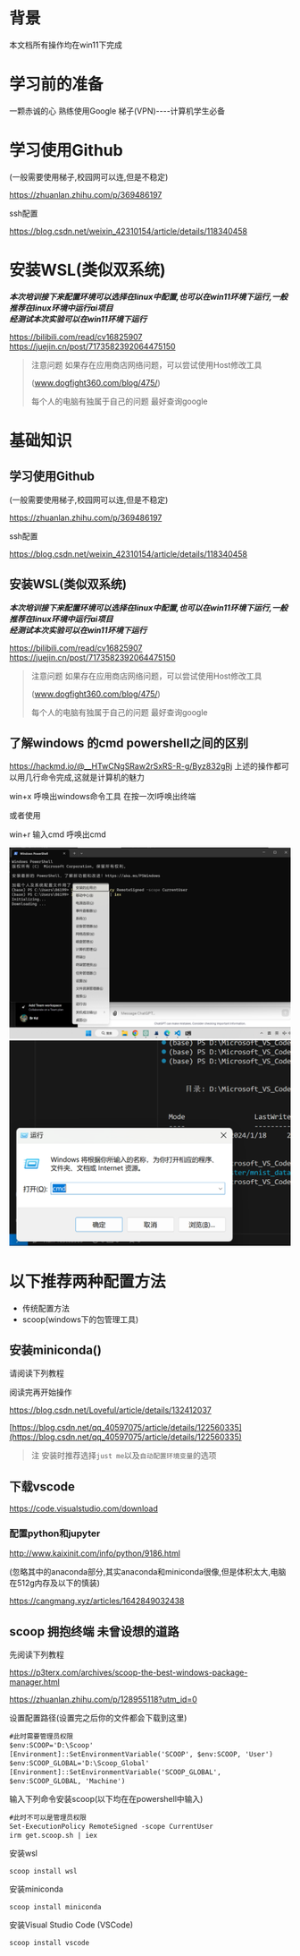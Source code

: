 # 背景
本文档所有操作均在win11下完成 
# 学习前的准备
一颗赤诚的心
熟练使用Google
梯子(VPN)----计算机学生必备

# 学习使用Github
(一般需要使用梯子,校园网可以连,但是不稳定)  

<https://zhuanlan.zhihu.com/p/369486197>  

ssh配置  

<https://blog.csdn.net/weixin_42310154/article/details/118340458>

# 安装WSL(类似双系统)
___本次培训接下来配置环境可以选择在linux中配置,也可以在win11环境下运行,一般推荐在linux环境中运行ai项目___  
___经测试本次实验可以在win11环境下运行___  

<https://bilibili.com/read/cv16825907>
<https://juejin.cn/post/7173582392064475150>    

>
>注意问题 如果存在应用商店网络问题，可以尝试使用Host修改工具
>
>(www.dogfight360.com/blog/475/)
>
>每个人的电脑有独属于自己的问题 最好查询google


# 基础知识

## 学习使用Github
(一般需要使用梯子,校园网可以连,但是不稳定)  

<https://zhuanlan.zhihu.com/p/369486197>  

ssh配置  

<https://blog.csdn.net/weixin_42310154/article/details/118340458>

## 安装WSL(类似双系统)
___本次培训接下来配置环境可以选择在linux中配置,也可以在win11环境下运行,一般推荐在linux环境中运行ai项目___  
___经测试本次实验可以在win11环境下运行___  

<https://bilibili.com/read/cv16825907>
<https://juejin.cn/post/7173582392064475150>    

>
>注意问题 如果存在应用商店网络问题，可以尝试使用Host修改工具
>
>(www.dogfight360.com/blog/475/)
>
>每个人的电脑有独属于自己的问题 最好查询google

## 了解windows 的cmd powershell之间的区别  

<https://hackmd.io/@__HTwCNgSRaw2rSxRS-R-g/Byz832gRj>
上述的操作都可以用几行命令完成,这就是计算机的魅力  

win+x 呼唤出windows命令工具 在按一次I呼唤出终端  

或者使用   

win+r 输入cmd 呼唤出cmd  

![](img\1.png)
![](img\2.png)


# 以下推荐两种配置方法
- 传统配置方法
- scoop(windows下的包管理工具)
## 安装miniconda()  

请阅读下列教程   

阅读完再开始操作  

<https://blog.csdn.net/Loveful/article/details/132412037>  

[https://blog.csdn.net/qq_40597075/article/details/122560335](https://blog.csdn.net/qq_40597075/article/details/122560335)  

>注 安装时推荐选择`just me`以及`自动配置环境变量`的选项
## 下载vscode  

<https://code.visualstudio.com/download>  

### 配置python和jupyter  

<http://www.kaixinit.com/info/python/9186.html>   

(忽略其中的anaconda部分,其实anaconda和miniconda很像,但是体积太大,电脑在512g内存及以下的慎装)  

<https://cangmang.xyz/articles/1642849032438>
## scoop 拥抱终端 未曾设想的道路   

先阅读下列教程  

<https://p3terx.com/archives/scoop-the-best-windows-package-manager.html>  

<https://zhuanlan.zhihu.com/p/128955118?utm_id=0>

设置配置路径(设置完之后你的文件都会下载到这里)
```
#此时需要管理员权限
$env:SCOOP='D:\Scoop'
[Environment]::SetEnvironmentVariable('SCOOP', $env:SCOOP, 'User')
$env:SCOOP_GLOBAL='D:\Scoop_Global'
[Environment]::SetEnvironmentVariable('SCOOP_GLOBAL', $env:SCOOP_GLOBAL, 'Machine')
```
输入下列命令安装scoop(以下均在在powershell中输入)
```
#此时不可以是管理员权限
Set-ExecutionPolicy RemoteSigned -scope CurrentUser
irm get.scoop.sh | iex
```

安装wsl
```
scoop install wsl
```
安装miniconda
```
scoop install miniconda
```
安装Visual Studio Code (VSCode)
```
scoop install vscode
```

